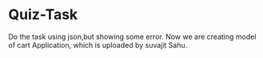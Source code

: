 # Quiz-Task
Do the task using json,but showing some error. Now we are creating model of cart Application, which is uploaded by suvajit Sahu.
